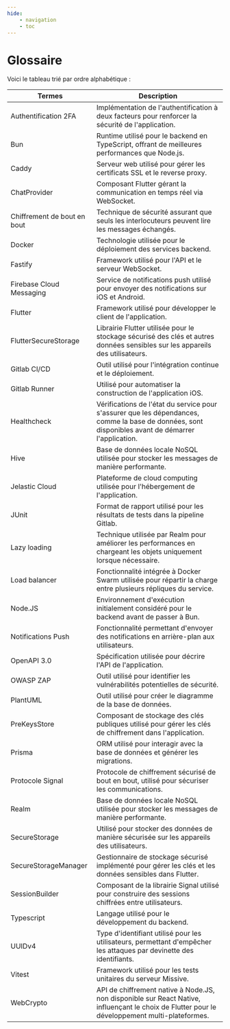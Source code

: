 ```yaml
---
hide: 
    - navigation
    - toc
---
```

# Glossaire

Voici le tableau trié par ordre alphabétique :

| Termes                      | Description                                                                                                                                        |
| --------------------------- | -------------------------------------------------------------------------------------------------------------------------------------------------- |
| Authentification 2FA        | Implémentation de l'authentification à deux facteurs pour renforcer la sécurité de l'application.                                                  |
| Bun                         | Runtime utilisé pour le backend en TypeScript, offrant de meilleures performances que Node.js.                                                     |
| Caddy                       | Serveur web utilisé pour gérer les certificats SSL et le reverse proxy.                                                                            |
| ChatProvider                | Composant Flutter gérant la communication en temps réel via WebSocket.                                                                             |
| Chiffrement de bout en bout | Technique de sécurité assurant que seuls les interlocuteurs peuvent lire les messages échangés.                                                    |
| Docker                      | Technologie utilisée pour le déploiement des services backend.                                                                                     |
| Fastify                     | Framework utilisé pour l'API et le serveur WebSocket.                                                                                              |
| Firebase Cloud Messaging    | Service de notifications push utilisé pour envoyer des notifications sur iOS et Android.                                                           |
| Flutter                     | Framework utilisé pour développer le client de l'application.                                                                                      |
| FlutterSecureStorage        | Librairie Flutter utilisée pour le stockage sécurisé des clés et autres données sensibles sur les appareils des utilisateurs.                      |
| Gitlab CI/CD                | Outil utilisé pour l'intégration continue et le déploiement.                                                                                       |
| Gitlab Runner               | Utilisé pour automatiser la construction de l'application iOS.                                                                                     |
| Healthcheck                 | Vérifications de l'état du service pour s'assurer que les dépendances, comme la base de données, sont disponibles avant de démarrer l'application. |
| Hive                        | Base de données locale NoSQL utilisée pour stocker les messages de manière performante.                                                            |
| Jelastic Cloud              | Plateforme de cloud computing utilisée pour l'hébergement de l'application.                                                                        |
| JUnit                       | Format de rapport utilisé pour les résultats de tests dans la pipeline Gitlab.                                                                     |
| Lazy loading                | Technique utilisée par Realm pour améliorer les performances en chargeant les objets uniquement lorsque nécessaire.                                |
| Load balancer               | Fonctionnalité intégrée à Docker Swarm utilisée pour répartir la charge entre plusieurs répliques du service.                                      |
| Node.JS                     | Environnement d'exécution initialement considéré pour le backend avant de passer à Bun.                                                            |
| Notifications Push          | Fonctionnalité permettant d'envoyer des notifications en arrière-plan aux utilisateurs.                                                            |
| OpenAPI 3.0                 | Spécification utilisée pour décrire l'API de l'application.                                                                                        |
| OWASP ZAP                   | Outil utilisé pour identifier les vulnérabilités potentielles de sécurité.                                                                         |
| PlantUML                    | Outil utilisé pour créer le diagramme de la base de données.                                                                                       |
| PreKeysStore                | Composant de stockage des clés publiques utilisé pour gérer les clés de chiffrement dans l'application.                                            |
| Prisma                      | ORM utilisé pour interagir avec la base de données et générer les migrations.                                                                      |
| Protocole Signal            | Protocole de chiffrement sécurisé de bout en bout, utilisé pour sécuriser les communications.                                                      |
| Realm                       | Base de données locale NoSQL utilisée pour stocker les messages de manière performante.                                                            |
| SecureStorage               | Utilisé pour stocker des données de manière sécurisée sur les appareils des utilisateurs.                                                          |
| SecureStorageManager        | Gestionnaire de stockage sécurisé implémenté pour gérer les clés et les données sensibles dans Flutter.                                            |
| SessionBuilder              | Composant de la librairie Signal utilisé pour construire des sessions chiffrées entre utilisateurs.                                                |
| Typescript                  | Langage utilisé pour le développement du backend.                                                                                                  |
| UUIDv4                      | Type d'identifiant utilisé pour les utilisateurs, permettant d'empêcher les attaques par devinette des identifiants.                               |
| Vitest                      | Framework utilisé pour les tests unitaires du serveur Missive.                                                                                     |
| WebCrypto                   | API de chiffrement native à Node.JS, non disponible sur React Native, influençant le choix de Flutter pour le développement multi-plateformes.     |